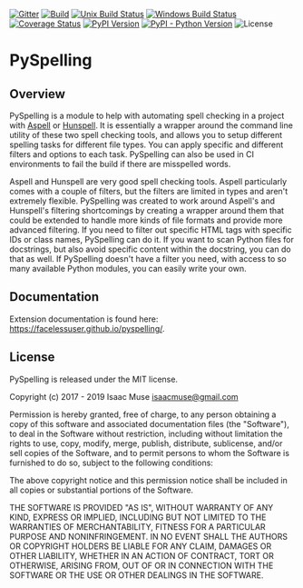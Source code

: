 [![Gitter][gitter-image]][gitter-link]
[![Build][github-ci-image]][github-ci-link]
[![Unix Build Status][travis-image]][travis-link]
[![Windows Build Status][appveyor-image]][appveyor-link]
[![Coverage Status][codecov-image]][codecov-link]
[![PyPI Version][pypi-image]][pypi-link]
[![PyPI - Python Version][python-image]][pypi-link]
![License][license-image-mit]
# PySpelling

## Overview

PySpelling is a module to help with automating spell checking in a project with [Aspell][aspell] or [Hunspell][hunspell]. It is essentially a wrapper around the command line utility of these two spell checking tools, and allows you to setup different spelling tasks for different file types. You can apply specific and different filters and options to each task. PySpelling can also be used in CI environments to fail the build if there are misspelled words.

Aspell and Hunspell are very good spell checking tools. Aspell particularly comes with a couple of filters, but the filters are limited in types and aren't extremely flexible. PySpelling was created to work around Aspell's and Hunspell's filtering shortcomings by creating a wrapper around them that could be extended to handle more kinds of file formats and provide more advanced filtering. If you need to filter out specific HTML tags with specific IDs or class names, PySpelling can do it. If you want to scan Python files for docstrings, but also avoid specific content within the docstring, you can do that as well. If PySpelling doesn't have a filter you need, with access to so many available Python modules, you can easily write your own.

## Documentation

Extension documentation is found here: https://facelessuser.github.io/pyspelling/.

## License

PySpelling is released under the MIT license.

Copyright (c) 2017 - 2019 Isaac Muse <isaacmuse@gmail.com>

Permission is hereby granted, free of charge, to any person obtaining a copy of this software and associated documentation files (the "Software"), to deal in the Software without restriction, including without limitation the rights to use, copy, modify, merge, publish, distribute, sublicense, and/or sell copies of the Software, and to permit persons to whom the Software is furnished to do so, subject to the following conditions:

The above copyright notice and this permission notice shall be included in all copies or substantial portions of the Software.

THE SOFTWARE IS PROVIDED "AS IS", WITHOUT WARRANTY OF ANY KIND, EXPRESS OR IMPLIED, INCLUDING BUT NOT LIMITED TO THE WARRANTIES OF MERCHANTABILITY, FITNESS FOR A PARTICULAR PURPOSE AND NONINFRINGEMENT. IN NO EVENT SHALL THE AUTHORS OR COPYRIGHT HOLDERS BE LIABLE FOR ANY CLAIM, DAMAGES OR OTHER LIABILITY, WHETHER IN AN ACTION OF CONTRACT, TORT OR OTHERWISE, ARISING FROM, OUT OF OR IN CONNECTION WITH THE SOFTWARE OR THE USE OR OTHER DEALINGS IN THE SOFTWARE.

[aspell]: http://aspell.net/
[hunspell]: https://hunspell.github.io/

[gitter-image]: https://img.shields.io/gitter/room/facelessuser/pyspelling.svg?logo=gitter&color=fuchsia&logoColor=cccccc
[gitter-link]: https://gitter.im/facelessuser/pyspelling
[github-ci-image]: https://github.com/facelessuser/pyspelling/workflows/build/badge.svg
[github-ci-link]: https://github.com/facelessuser/pyspelling/actions?workflow=build
[codecov-image]: https://img.shields.io/codecov/c/github/facelessuser/pyspelling/master.svg?logo=codecov&logoColor=cccccc
[codecov-link]: https://codecov.io/github/facelessuser/pyspelling
[appveyor-image]: https://img.shields.io/appveyor/ci/facelessuser/pyspelling/master.svg?label=appveyor&logo=appveyor&logoColor=cccccc
[appveyor-link]: https://ci.appveyor.com/project/facelessuser/pyspelling
[travis-image]: https://img.shields.io/travis/facelessuser/pyspelling/master.svg?label=travis&logo=travis%20ci&logoColor=cccccc
[travis-link]: https://travis-ci.org/facelessuser/pyspelling
[pypi-image]: https://img.shields.io/pypi/v/pyspelling.svg?logo=pypi&logoColor=cccccc
[pypi-link]: https://pypi.python.org/pypi/pyspelling
[python-image]: https://img.shields.io/pypi/pyversions/pyspelling?logo=python&logoColor=cccccc
[license-image-mit]: https://img.shields.io/badge/license-MIT-blue.svg
